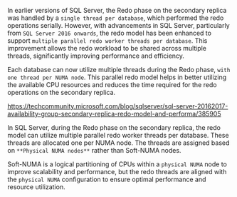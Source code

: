 In earlier versions of SQL Server, the Redo phase on the secondary replica was handled by a `single thread per database`, which performed the redo operations serially. However, with advancements in SQL Server, particularly from `SQL Server 2016 onwards`, the redo model has been enhanced to support `multiple parallel redo worker threads per database`. This improvement allows the redo workload to be shared across multiple threads, significantly improving performance and efficiency.

Each database can now utilize multiple threads during the Redo phase, `with one thread per NUMA node`. This parallel redo model helps in better utilizing the available CPU resources and reduces the time required for the redo operations on the secondary replica.

https://techcommunity.microsoft.com/blog/sqlserver/sql-server-20162017-availability-group-secondary-replica-redo-model-and-performa/385905


In SQL Server, during the Redo phase on the secondary replica, the redo model can utilize multiple parallel redo worker threads per database. These threads are allocated one per NUMA node. The threads are assigned based on `**Physical NUMA nodes**` rather than Soft-NUMA nodes.

Soft-NUMA is a logical partitioning of CPUs within a `physical NUMA` node to improve scalability and performance, but the redo threads are aligned with the `physical NUMA` configuration to ensure optimal performance and resource utilization.
